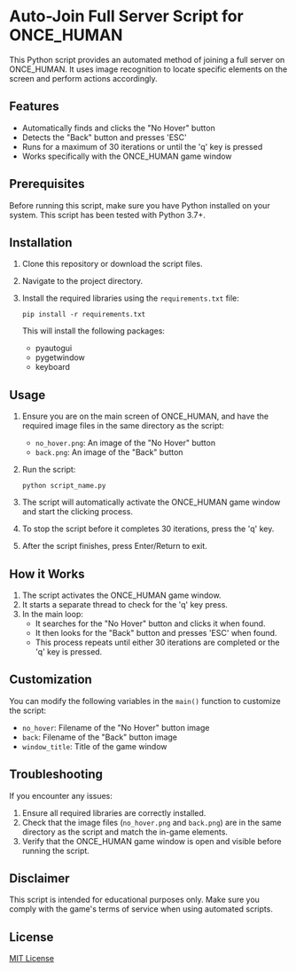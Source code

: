 # Auto-Join Full Server Script for ONCE_HUMAN

This Python script provides an automated method of joining a full server on ONCE_HUMAN. It uses image recognition to locate specific elements on the screen and perform actions accordingly.

## Features

- Automatically finds and clicks the "No Hover" button
- Detects the "Back" button and presses 'ESC'
- Runs for a maximum of 30 iterations or until the 'q' key is pressed
- Works specifically with the ONCE_HUMAN game window

## Prerequisites

Before running this script, make sure you have Python installed on your system. This script has been tested with Python 3.7+.

## Installation

1. Clone this repository or download the script files.

2. Navigate to the project directory.

3. Install the required libraries using the `requirements.txt` file:

   ```
   pip install -r requirements.txt
   ```

   This will install the following packages:
   - pyautogui
   - pygetwindow
   - keyboard

## Usage

1. Ensure you are on the main screen of ONCE_HUMAN, and have the required image files in the same directory as the script:
   - `no_hover.png`: An image of the "No Hover" button
   - `back.png`: An image of the "Back" button

2. Run the script:

   ```
   python script_name.py
   ```

3. The script will automatically activate the ONCE_HUMAN game window and start the clicking process.

4. To stop the script before it completes 30 iterations, press the 'q' key.

5. After the script finishes, press Enter/Return to exit.

## How it Works

1. The script activates the ONCE_HUMAN game window.
2. It starts a separate thread to check for the 'q' key press.
3. In the main loop:
   - It searches for the "No Hover" button and clicks it when found.
   - It then looks for the "Back" button and presses 'ESC' when found.
   - This process repeats until either 30 iterations are completed or the 'q' key is pressed.

## Customization

You can modify the following variables in the `main()` function to customize the script:

- `no_hover`: Filename of the "No Hover" button image
- `back`: Filename of the "Back" button image
- `window_title`: Title of the game window

## Troubleshooting

If you encounter any issues:

1. Ensure all required libraries are correctly installed.
2. Check that the image files (`no_hover.png` and `back.png`) are in the same directory as the script and match the in-game elements.
3. Verify that the ONCE_HUMAN game window is open and visible before running the script.

## Disclaimer

This script is intended for educational purposes only. Make sure you comply with the game's terms of service when using automated scripts.

## License

[MIT License](https://opensource.org/licenses/MIT)
